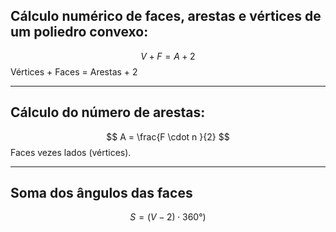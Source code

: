 ## Cálculo numérico de faces, arestas e vértices de um poliedro convexo:

$$
V + F = A + 2
$$
Vértices + Faces = Arestas + 2 

---
## Cálculo do número de arestas:

$$
A = \frac{F \cdot n }{2}
$$
Faces vezes lados (vértices).

---
## Soma dos ângulos das faces

$$
S = (V - 2) \cdot 360°) 
$$
